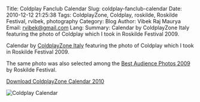 Title: Coldplay Fanclub Calendar
Slug: coldplay-fanclub-calendar
Date: 2010-12-12 21:25:38
Tags: ColdplayZone, Coldplay, roskilde, Roskilde Festival, rvibek, photography
Category: Blog
Author: Vibek Raj Maurya
Email:  rvibek@gmail.com
Lang: 
Summary: Calendar by ColdplayZone Italy featuring the photo of Coldplay which I took in Roskilde Festival 2009.

Calendar by [ColdplayZone Italy](http://www.coldplayzone.it/) featuring the photo of Coldplay which I took in Roskilde Festival 2009.

The same photo was also  selected among the [Best Audience Photos 2009](https://roskilde-festival.dk/2009/frontpage/stories_from_2009/best_audience_photos_2009/) by Roskilde Festival.

[Download ColdplayZone Calendar 2010](http://docs.google.com/leaf?id=0B8IiFn2ckr59YmUxYTNlN2YtZjU3MC00YWJmLTk1NDItMzg4NDZjOWM5ZTc3&hl=en_GB)

![Coldplay Calendar](https://i0.wp.com/res.cloudinary.com/rvibek-com-np/image/upload/v1423914278/Screen-Shot-2014-03-15-at-12.37.43-PM_fp3ydi.png?resize=482%2C517)